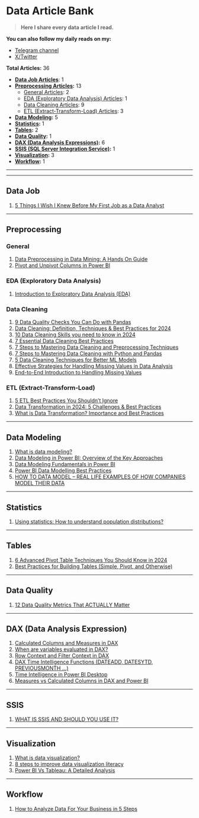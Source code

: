 # Data Article Bank
> **Here I share every data article I read.**

**You can also follow my daily reads on my:**
- [Telegram channel](https://t.me/data_solution_ach)
- [X/Twitter](https://x.com/ArashChitgar)


**Total Articles:** 36
- **[Data Job Articles](#Data-Job)**: 1
- **[Preprocessing Articles](#Preprocessing):** 13
  - [General Articles](#General-Articles): 2
  - [EDA (Exploratory Data Analysis) Articles](#EDA-(Exploratory-Data-Analysis)-Articles): 1
  - [Data Cleaning Articles](#Data-Cleaning-Articles): 9
  - [ETL (Extract-Transform-Load) Articles](#ETL-(Extract-Transform-Load)-Articles): 3
- **[Data Modeling](#Data-Modeling):** 5
- **[Statistics](#Statistics):** 1
- **[Tables](#Tables):** 2
- **[Data Quality](#Data-Quality):** 1
- **[DAX (Data Analysis Expressions)](#DAX-(Data-Analysis-Expressions)):** 6
- **[SSIS (SQL Server Integration Service)](#SSIS):** 1
- **[Visualization](#Visualization):** 3
- **[Workflow](#Workflow):** 1

---
---

## Data Job
  1. [5 Things I Wish I Knew Before My First Job as a Data Analyst](https://medium.com/learning-data/5-things-i-wish-i-knew-before-my-first-job-as-a-data-analyst-3bdef1f2c6f)

---

## Preprocessing
  ### General
  1. [Data Preprocessing in Data Mining: A Hands On Guide](https://www.analyticsvidhya.com/blog/2021/08/data-preprocessing-in-data-mining-a-hands-on-guide/)
  2. [Pivot and Unpivot Columns in Power BI](https://www.acuitytraining.co.uk/news-tips/pivot-and-unpivot-columns-in-power-bi/)
  ### EDA (Exploratory Data Analysis)
  1. [Introduction to Exploratory Data Analysis (EDA)](https://www.analyticsvidhya.com/blog/2021/02/introduction-to-exploratory-data-analysis-eda/)
  ### Data Cleaning
  1. [9 Data Quality Checks You Can Do with Pandas](https://www.telm.ai/blog/9-data-quality-checks-you-can-do-with-pandas/)
  2. [Data Cleaning: Definition, Techniques & Best Practices for 2024](https://technologyadvice.com/blog/information-technology/data-cleaning/)
  3. [10 Data Cleaning Skills you need to know in 2024](https://www.dataquest.io/blog/10-data-cleaning-skills/)
  4. [7 Essential Data Cleaning Best Practices](https://www.montecarlodata.com/blog-data-cleaning-best-practices/)
  5. [7 Steps to Mastering Data Cleaning and Preprocessing Techniques](https://www.kdnuggets.com/2023/08/7-steps-mastering-data-cleaning-preprocessing-techniques.html)
  6. [7 Steps to Mastering Data Cleaning with Python and Pandas](https://www.kdnuggets.com/7-steps-to-mastering-data-cleaning-with-python-and-pandas)
  7. [5 Data Cleaning Techniques for Better ML Models](https://dataheroes.ai/blog/data-cleaning-techniques-for-better-ml-models/)
  8. [Effective Strategies for Handling Missing Values in Data Analysis](https://www.analyticsvidhya.com/blog/2021/10/handling-missing-value/)
  9. [End-to-End Introduction to Handling Missing Values](https://www.analyticsvidhya.com/blog/2021/10/end-to-end-introduction-to-handling-missing-values/)
  ### ETL (Extract-Transform-Load)
  1. [5 ETL Best Practices You Shouldn’t Ignore](https://www.montecarlodata.com/blog-5-etl-best-practices/)
  2. [Data Transformation in 2024: 5 Challenges & Best Practices](https://research.aimultiple.com/data-transformation/)
  3. [What is Data Transformation? Importance and Best Practices](https://edgedelta.com/company/blog/what-is-data-transformation)

---

## Data Modeling
  1. [What is data modeling?](https://powerbi.microsoft.com/en-us/what-is-data-modeling/?cdn=disable)
  2. [Data Modeling in Power BI: Overview of the Key Approaches](https://www.infopulse.com/blog/data-modeling-power-bi)
  3. [Data Modeling Fundamentals in Power BI](https://www.phdata.io/blog/data-modeling-fundamentals-in-power-bi/)
  4. [Power BI Data Modelling Best Practices](https://www.element61.be/en/resource/power-bi-data-modelling-best-practices)
  5. [HOW TO DATA MODEL – REAL LIFE EXAMPLES OF HOW COMPANIES MODEL THEIR DATA](https://www.theseattledataguy.com/how-to-data-model-real-life-examples-of-how-companies-model-their-data/#page-content)

---

## Statistics
  1. [Using statistics: How to understand population distributions?](https://www.analyticsvidhya.com/blog/2014/07/statistics/?utm_source=reading_list&utm_medium=https://www.analyticsvidhya.com/blog/2014/07/statistics/)

---

## Tables
  1. [6 Advanced Pivot Table Techniques You Should Know in 2024](https://www.goskills.com/Excel/Resources/Advanced-pivot-table-techniques)
  2. [Best Practices for Building Tables (Simple, Pivot, and Otherwise)](https://www.evisions.com/resources/blog/best-practices-for-building-tables-simple-pivot-and-otherwise/)

---

## Data Quality
  1. [12 Data Quality Metrics That ACTUALLY Matter](https://www.montecarlodata.com/blog-data-quality-metrics/)

---

## DAX (Data Analysis Expression)
  1. [Calculated Columns and Measures in DAX](https://www.sqlbi.com/articles/calculated-columns-and-measures-in-dax/)
  2. [When are variables evaluated in DAX?](https://www.sqlbi.com/articles/when-are-variables-evaluated-in-dax/)
  3. [Row Context and Filter Context in DAX](https://www.sqlbi.com/articles/row-context-and-filter-context-in-dax/)
  4. [DAX Time Intelligence Functions (DATEADD, DATESYTD, PREVIOUSMONTH …)](https://xperiun.com/blog/dax-time-intelligence-functions-dateadd-datesytd-previousmonth/)
  5. [Time Intelligence in Power BI Desktop](https://www.sqlbi.com/articles/time-intelligence-in-power-bi-desktop/)
  6. [Measures vs Calculated Columns in DAX and Power BI](https://endjin.com/blog/2022/04/measures-vs-calculated-columns-in-dax)

---

## SSIS
  1. [WHAT IS SSIS AND SHOULD YOU USE IT?](https://www.theseattledataguy.com/what-is-ssis-and-should-you-use-it/#page-content)

---

## Visualization
  1. [What is data visualization?](https://www.techtarget.com/searchbusinessanalytics/definition/data-visualization)
  2. [8 steps to improve data visualization literacy](https://www.techtarget.com/searchbusinessanalytics/tip/steps-to-improve-data-visualization-literacy)
  3. [Power BI Vs Tableau: A Detailed Analysis](https://www.acuitytraining.co.uk/news-tips/power-bi-vs-tableau/)

---

## Workflow
  1. [How to Analyze Data For Your Business in 5 Steps](https://www.datacamp.com/blog/how-to-analyze-data-for-business)
